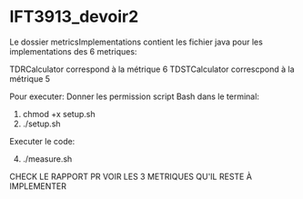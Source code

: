 # IFT3913_devoir2
Le dossier metricsImplementations contient les fichier java pour les implementations des 6 metriques:

TDRCalculator correspond à la métrique 6
TDSTCalculator correscpond à la métrique 5

Pour executer:
Donner les permission script Bash dans le terminal:

  1) chmod +x setup.sh
  2) ./setup.sh
     
Executer le code:

  4) ./measure.sh


  CHECK LE RAPPORT PR VOIR LES 3 METRIQUES QU'IL RESTE À IMPLEMENTER
